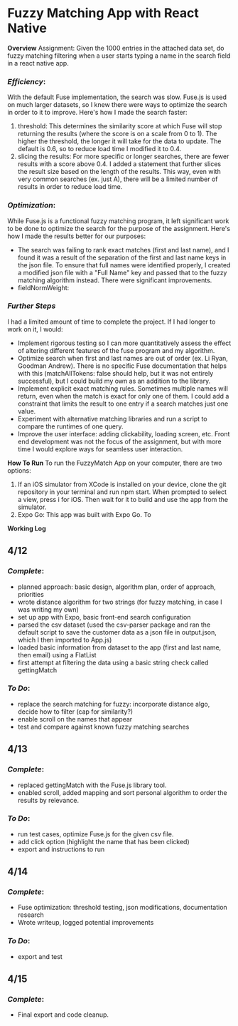 # Fuzzy Matching App with React Native
__Overview__
Assignment: Given the 1000 entries in the attached data set, do fuzzy matching filtering when a user starts typing a name in the search field in a react native app.

### *Efficiency*: 
With the default Fuse implementation, the search was slow. Fuse.js is used on much larger datasets, so I knew there were ways to optimize the search in order to it to improve. Here's how I made the search faster:
1) threshold: This determines the similarity score at which Fuse will stop returning the results (where the score is on a scale from 0 to 1). The higher the threshold, the longer it will take for the data to update. The default is 0.6, so to reduce load time I modified it to 0.4. 
2) slicing the results: For more specific or longer searches, there are fewer results with a score above 0.4. I added a statement that further slices the result size based on the length of the results. This way, even with very common searches (ex. just A), there will be a limited number of results in order to reduce load time. 

### *Optimization*:
While Fuse.js is a functional fuzzy matching program, it left significant work to be done to optimize the search for the purpose of the assignment. Here's how I made the results better for our purposes:  
* The search was failing to rank exact matches (first and last name), and I found it was a result of the separation of the first and last name keys in the json file. To ensure that full names were identified properly, I created a modified json file with a "Full Name" key and passed that to the fuzzy matching algorithm instead. There were significant improvements.
* fieldNormWeight: 

### *Further Steps*
I had a limited amount of time to complete the project. If I had longer to work on it, I would: 
* Implement rigorous testing so I can more quantitatively assess the effect of altering different features of the fuse program and my algorithm.
* Optimize search when first and last names are out of order (ex. Li Ryan, Goodman Andrew). There is no specific Fuse documentation that helps with this (matchAllTokens: false should help, but it was not entirely successful), but I could build my own as an addition to the library. 
* Implement explicit exact matching rules. Sometimes multiple names will return, even when the match is exact for only one of them. I could add a constraint that limits the result to one entry if a search matches just one value. 
* Experiment with alternative matching libraries and run a script to compare the runtimes of one query. 
* Improve the user interface: adding clickability, loading screen, etc. Front end development was not the focus of the assignment, but with more time I would explore ways for seamless user interaction.  

__How To Run__
To run the FuzzyMatch App on your computer, there are two options: 
1) If an iOS simulator from XCode is installed on your device, clone the git repository in your terminal 
and run npm start. When prompted to select a view, press i for iOS. Then wait for it to build and use the app from the simulator. 
2) Expo Go: This app was built with Expo Go. To 

__Working Log__

## 4/12 
### *Complete*: 
* planned approach: basic design, algorithm plan, order of approach, priorities
* wrote distance algorithm for two strings (for fuzzy matching, in case I was writing my own)
* set up app with Expo, basic front-end search configuration
* parsed the csv dataset (used the csv-parser package and ran the default script to save the customer data as a json file in output.json, which I then imported to App.js)
* loaded basic information from dataset to the app (first and last name, then email) using a FlatList
* first attempt at filtering the data using a basic string check called gettingMatch 

### *To Do*: 
* replace the search matching for fuzzy: incorporate distance algo, decide how to filter (cap for similarity?) 
* enable scroll on the names that appear
* test and compare against known fuzzy matching searches

## 4/13
### *Complete*: 
* replaced gettingMatch with the Fuse.js library tool. 
* enabled scroll, added mapping and sort personal algorithm to order the results by relevance.

### *To Do*:
* run test cases, optimize Fuse.js for the given csv file. 
* add click option (highlight the name that has been clicked)
* export and instructions to run

## 4/14
### *Complete*: 
* Fuse optimization: threshold testing, json modifications, documentation research 
* Wrote writeup, logged potential improvements

### *To Do*:
* export and test

## 4/15 
### *Complete*: 
* Final export and code cleanup.